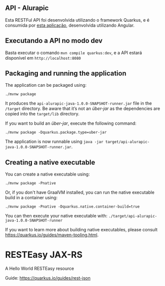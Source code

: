 ## API - Alurapic

Esta RESTFul API foi desenvolvida utilizando o framework Quarkus, e é consumida por <a href = "https://github.com/guisouza25/alurapic">esta aplicação</a>, desenvolvida utilizando Angular.

## Executando a API no modo dev

Basta executar o comando `mvn compile quarkus:dev`, e a API estará disponível em `http://localhost:8080`

## Packaging and running the application

The application can be packaged using:
```shell script
./mvnw package
```
It produces the `api-alurapic-java-1.0.0-SNAPSHOT-runner.jar` file in the `/target` directory.
Be aware that it’s not an _über-jar_ as the dependencies are copied into the `target/lib` directory.

If you want to build an _über-jar_, execute the following command:
```shell script
./mvnw package -Dquarkus.package.type=uber-jar
```

The application is now runnable using `java -jar target/api-alurapic-java-1.0.0-SNAPSHOT-runner.jar`.

## Creating a native executable

You can create a native executable using: 
```shell script
./mvnw package -Pnative
```

Or, if you don't have GraalVM installed, you can run the native executable build in a container using: 
```shell script
./mvnw package -Pnative -Dquarkus.native.container-build=true
```

You can then execute your native executable with: `./target/api-alurapic-java-1.0.0-SNAPSHOT-runner`

If you want to learn more about building native executables, please consult https://quarkus.io/guides/maven-tooling.html.

# RESTEasy JAX-RS

<p>A Hello World RESTEasy resource</p>

Guide: https://quarkus.io/guides/rest-json
